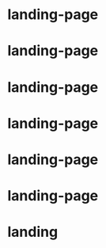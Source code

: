 # landing-page
# landing-page
# landing-page
# landing-page
# landing-page
# landing-page
# landing
